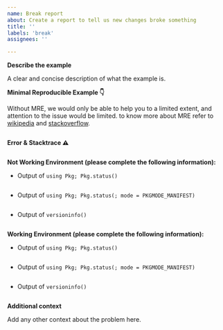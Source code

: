 ```yaml
---
name: Break report
about: Create a report to tell us new changes broke something
title: ''
labels: 'break'
assignees: ''

---
```


**Describe the example**

A clear and concise description of what the example is.

**Minimal Reproducible Example 👇**

Without MRE, we would only be able to help you to a limited extent, and attention to the issue would be limited. to know more about MRE refer to [wikipedia](https://en.wikipedia.org/wiki/Minimal_reproducible_example) and [stackoverflow](https://stackoverflow.com/help/minimal-reproducible-example).

```julia

```

**Error & Stacktrace ⚠️**

```julia

```

**Not Working Environment (please complete the following information):**

  - Output of `using Pkg; Pkg.status()`

```julia

```

  - Output of `using Pkg; Pkg.status(; mode = PKGMODE_MANIFEST)`

```julia

```

  - Output of `versioninfo()`

```julia

```

**Working Environment (please complete the following information):**

  - Output of `using Pkg; Pkg.status()`

```julia

```

  - Output of `using Pkg; Pkg.status(; mode = PKGMODE_MANIFEST)`

```julia

```

  - Output of `versioninfo()`

```julia

```

**Additional context**

Add any other context about the problem here.
